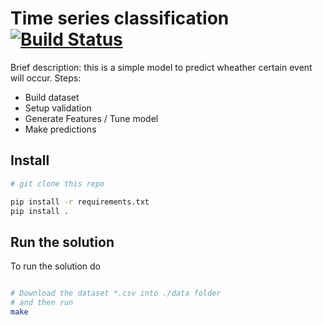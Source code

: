 # Time series classification [![Build Status](https://travis-ci.com/kqf/retailers.svg?token=7bkqqhrPB19pD1YKrAZM&branch=master)](https://travis-ci.com/kqf/retailers)
Brief description: this is a simple model to predict wheather certain event will occur.
Steps:
- Build dataset
- Setup validation
- Generate Features / Tune model
- Make predictions


## Install
```bash
# git clone this repo

pip install -r requirements.txt
pip install .
```

## Run the solution
To run the solution do
```bash

# Download the dataset *.csv into ./data folder 
# and then run
make 
```
